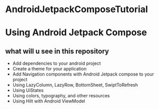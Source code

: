 # AndroidJetpackComposeTutorial
# Using Android Jetpack Compose
## what will u see in this repository
 - Add dependencies to your android project
 - Create a theme for your application
 - Add Navigation components with Android Jetpack compose to your project
 - Using LazyColumn, LazyRow, BottomSheet, SwiptToRefresh
 - Using UiStates
 - Using colors, typography, and other resources
 - Using Hilt with Android ViewModel

